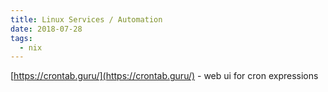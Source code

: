 ```yaml
---
title: Linux Services / Automation
date: 2018-07-28
tags:
  - nix
---
```


[https://crontab.guru/](https://crontab.guru/) - web ui for cron expressions
